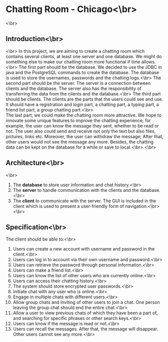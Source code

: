 #  Chatting Room - Chicago<\br>
<\br>
## Introduction<\br>
<\br>
In this project, we are aiming to create a chatting room which contains several clients, at least one server and one database. We might do something else to make our chatting room more functional if time allows.<\br>
The first part should be the database. We decided to use the JDBC in java and the PostgreSQL commands to create the database. The database is used to store the usernames, passwords and the chatting logs.<\br>
The second part should be the server. The server is a connection between clients and the database. The server also has the responsibility of transferring the data from the clients and the database.<\br>
The third part should be clients. The clients are the parts that the users could see and use. It should have a registration and login part, a chatting part, a typing part, a friend list part, a group chatting part.<\br>	 		
The last part, we could make the chatting room more attractive.  We hope to innovate some unique features to improve the chatting experience; for example, the user can know the message they sent, whether to be read or not. The user also could send and receive not only the text but also files, pictures, links etc. Moreover, the user can withdraw the message; After that, other users would not see the message any more. Besides, the chatting data can be kept on the database for a while or save to local.<\br>
<\br>
## Architecture<\br>
<\br>
1. The **database** to store user information and chat history.<\br>
2. The **server** to handle communication with the clients and the database.<\br>
3. The **client** to communicate with the server. The GUI is included in the client which is used to present a user-friendly form of navigation.<\br>
<\br>
##  Specification<\br>
The client should be able to:<\br>
1. Users can create a new account with username and password in the client.<\br>
2. Users can log in to account via their own username and password.<\br>
3. Users can retrieve the password through personal information.<\br>
4. Users can make a friend list.<\br>
5. Users can know the list of other users who are currently online.<\br>
6. Users can access their chatting history.<\br>
7. The system should store encrypted user passwords.<\br>
8. Initiate chat with any user who is online.<\br>
9. Engage in multiple chats with different users.<\br>
10. Allow group chats and inviting of other users to join a chat. One person leaving the group chat should end the entire chat.<\br>
11. Allow a user to view previous chats of which they have been a part of, and searching for specific phrases or other search keys.<\br>
12. Users can know if the message is read or not.<\br>
13. Users can recall the messages. After that, the message will disappear. Other users cannot see any more.<\br>


